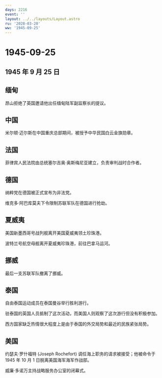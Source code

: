 ```yaml
---
days: 2216
event: ''
layout: ../../layouts/Layout.astro
ru: '2028-03-20'
ww: '1945-09-25'
---
```


# 1945-09-25

## 1945 年 9 月 25 日

## 缅甸

昂山拒绝了英国邀请他出任缅甸陆军副监察长的提议。

## 中国

米尔顿·迈尔斯在中国重庆总部期间，被授予中华民国白云金旗勋章。

## 法国

菲律宾人民法院由总统塞尔吉奥·奥斯梅尼亚建立，负责审判战时合作者。

## 德国

纳粹党在德国被正式宣布为非法党。

维克多·阿巴库莫夫下令限制苏联军队在德国进行抢劫。

## 夏威夷

美国新墨西哥号战列舰离开美国夏威夷领土珍珠港。

波特兰号航空母舰离开夏威夷珍珠港，前往巴拿马运河。

## 挪威

最后一支苏联军队撤离了挪威。

## 泰国

自由泰国运动成员在泰国曼谷举行胜利游行。

驻泰国的英国人员抵制了这次活动，而美国人则观察了这次游行但没有积极参加。

西方国家缺乏热情很大程度上是由于泰国的外交局势和最近的民族紧张局势。

## 美国

约瑟夫·罗什福特 (Joseph Rochefort) 调任海上职务的请求被接受；他被命令于
1945 年 10 月 1 日脱离美国海军海军作战部。

威廉·多诺万主持战略服务办公室的闭幕式。